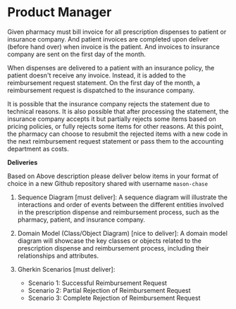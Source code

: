 # Product Manager

Given pharmacy must bill invoice for all prescription dispenses to patient or insurance company.
And patient invoices are completed upon deliver (before hand over) when invoice is the patient.
And invoices to insurance company are sent on the first day of the month.

When dispenses are delivered to a patient with an insurance policy, the patient doesn't receive any invoice. Instead, it is added to the reimbursement request statement.
On the first day of the month, a reimbursement request is dispatched to the insurance company.

It is possible that the insurance company rejects the statement due to technical reasons.
It is also possible that after processing the statement, the insurance company accepts it but partially rejects some items based on pricing policies, or fully rejects some items for other reasons.
At this point, the pharmacy can choose to resubmit the rejected items with a new code in the next reimbursement request statement or pass them to the accounting department as costs.


**Deliveries**

Based on Above description please deliver below items in your format of choice in a new Github repository shared with username `mason-chase`

1. Sequence Diagram [must deliver]:
   A sequence diagram will illustrate the interactions and order of events between the different entities involved in the prescription dispense and reimbursement process, such as the pharmacy, patient, and insurance company.

2. Domain Model (Class/Object Diagram) [nice to deliver]:
   A domain model diagram will showcase the key classes or objects related to the prescription dispense and reimbursement process, including their relationships and attributes.

3. Gherkin Scenarios [must deliver]:
   - Scenario 1: Successful Reimbursement Request
   - Scenario 2: Partial Rejection of Reimbursement Request
   - Scenario 3: Complete Rejection of Reimbursement Request


